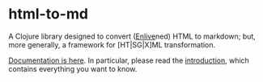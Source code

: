 # html-to-md

A Clojure library designed to convert
([Enlive](https://github.com/cgrand/enlive)ned) HTML to markdown; but, more
generally, a framework for [HT|SG|X]ML transformation.

[Documentation is here](https://simon-brooke.github.io/html-to-md/). In
particular, please read the
[introduction](https://simon-brooke.github.io/html-to-md/intro.html), which
contains everything you want to know.


